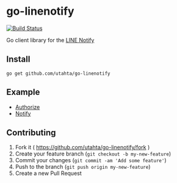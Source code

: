 # go-linenotify

[![Build Status](https://travis-ci.org/utahta/go-linenotify.svg?branch=master)](https://travis-ci.org/utahta/go-linenotify)

Go client library for the [LINE Notify](https://notify-bot.line.me/doc/)

## Install

```
go get github.com/utahta/go-linenotify
```

## Example

- [Authorize](_example/auth)
- [Notify](_example/notify)

## Contributing

1. Fork it ( https://github.com/utahta/go-linenotify/fork )
2. Create your feature branch (`git checkout -b my-new-feature`)
3. Commit your changes (`git commit -am 'Add some feature'`)
4. Push to the branch (`git push origin my-new-feature`)
5. Create a new Pull Request
